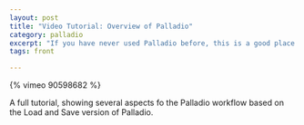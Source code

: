 ```yaml
---
layout: post
title: "Video Tutorial: Overview of Palladio"
category: palladio
excerpt: "If you have never used Palladio before, this is a good place to start."
tags: front

---
```


{% vimeo 90598682 %}

A full tutorial, showing several aspects fo the Palladio workflow based on the Load and Save version of Palladio.


